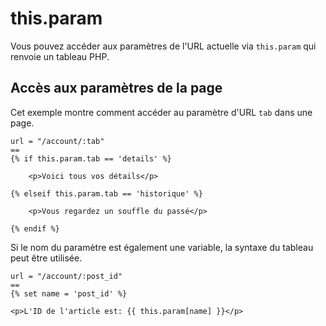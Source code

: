 # this.param

Vous pouvez accéder aux paramètres de l'URL actuelle via `this.param` qui renvoie un tableau PHP.

## Accès aux paramètres de la page

Cet exemple montre comment accéder au paramètre d'URL `tab` dans une page.

    url = "/account/:tab"
    ==
    {% if this.param.tab == 'details' %}

        <p>Voici tous vos détails</p>

    {% elseif this.param.tab == 'historique' %}

        <p>Vous regardez un souffle du passé</p>

    {% endif %}

Si le nom du paramètre est également une variable, la syntaxe du tableau peut être utilisée.

    url = "/account/:post_id"
    ==
    {% set name = 'post_id' %}

    <p>L'ID de l'article est: {{ this.param[name] }}</p>
